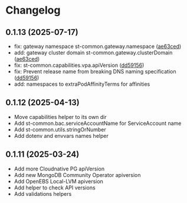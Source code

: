 # Changelog

## 0.1.13 (2025-07-17)

* fix: gateway namespace st-common.gateway.namespace ([ae63ced](https://github.com/startechnica/apps/commit/ae63ced5a8dcf3b9da297d3329d722e541b52a6c))
* add: gateway cluster domain st-common.gateway.clusterDomain ([ae63ced](https://github.com/startechnica/apps/commit/ae63ced5a8dcf3b9da297d3329d722e541b52a6c))
* fix: st-common.capabilities.vpa.apiVersion ([dd59156](https://github.com/startechnica/apps/commit/dd59156337250ca9b89017197a8d90a26833eedc))
* fix: Prevent release name from breaking DNS naming specification ([dd59156](https://github.com/startechnica/apps/commit/dd59156337250ca9b89017197a8d90a26833eedc))
* add: namespaces to extraPodAffinityTerms for affinities

## 0.1.12 (2025-04-13)

* Move capabilities helper to its own dir
* Add st-common.bac.serviceAccountName for ServiceAccount name
* Add st-common.utils.stringOrNumber
* Add dotenv and envvars names helper


## 0.1.11 (2025-03-24)

* Add more Cloudnative PG apiVersion
* Add new MongoDB Community Operator apiversion
* Add OpenEBS Local-LVM apiversion
* Add helper to check API versions
* Add validations helpers